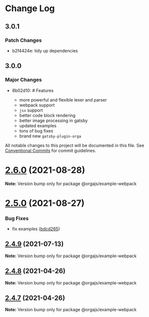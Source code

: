 # Change Log

## 3.0.1

### Patch Changes

- b2f4424e: tidy up dependencies

## 3.0.0

### Major Changes

- 8b02d10: # Features

  - more powerful and flexible lexer and parser
  - webpack support
  - `jsx` support
  - better code block rendering
  - better image processing in gatsby
  - updated examples
  - tons of bug fixes
  - brand new `gatsby-plugin-orga`

All notable changes to this project will be documented in this file.
See [Conventional Commits](https://conventionalcommits.org) for commit guidelines.

# [2.6.0](https://github.com/orgapp/orgajs/compare/v2.5.0...v2.6.0) (2021-08-28)

**Note:** Version bump only for package @orgajs/example-webpack

# [2.5.0](https://github.com/orgapp/orgajs/compare/v2.4.9...v2.5.0) (2021-08-27)

### Bug Fixes

- fix examples ([bdcd265](https://github.com/orgapp/orgajs/commit/bdcd2655502a73800e8915ba09fd78452dff503f))

## [2.4.9](https://github.com/orgapp/orgajs/compare/v2.4.8...v2.4.9) (2021-07-13)

**Note:** Version bump only for package @orgajs/example-webpack

## [2.4.8](https://github.com/orgapp/orgajs/compare/v2.4.7...v2.4.8) (2021-04-26)

**Note:** Version bump only for package @orgajs/example-webpack

## [2.4.7](https://github.com/orgapp/orgajs/compare/v2.4.6...v2.4.7) (2021-04-26)

**Note:** Version bump only for package @orgajs/example-webpack

